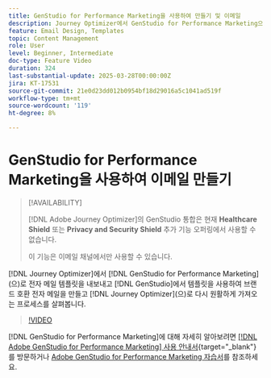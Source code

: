 ```yaml
---
title: GenStudio for Performance Marketing을 사용하여 만들기 및 이메일
description: Journey Optimizer에서 GenStudio for Performance Marketing으로 이메일 템플릿을 내보내고 GenStudio에서 템플릿을 사용하여 브랜드 준수 이메일을 만들고 이를 다시 Journey Optimizer으로 원활하게 가져오는 프로세스를 살펴봅니다.
feature: Email Design, Templates
topic: Content Management
role: User
level: Beginner, Intermediate
doc-type: Feature Video
duration: 324
last-substantial-update: 2025-03-28T00:00:00Z
jira: KT-17531
source-git-commit: 21e0d23dd012b0954bf18d29016a5c1041ad519f
workflow-type: tm+mt
source-wordcount: '119'
ht-degree: 8%

---
```



# GenStudio for Performance Marketing을 사용하여 이메일 만들기

>[!AVAILABILITY]
>
>[!DNL Adobe Journey Optimizer]의 GenStudio 통합은 현재 **Healthcare Shield** 또는 **Privacy and Security Shield** 추가 기능 오퍼링에서 사용할 수 없습니다.
>
>이 기능은 이메일 채널에서만 사용할 수 있습니다.

[!DNL Journey Optimizer]에서 [!DNL GenStudio for Performance Marketing]&#x200B;(으)로 전자 메일 템플릿을 내보내고 [!DNL GenStudio]에서 템플릿을 사용하여 브랜드 호환 전자 메일을 만들고 [!DNL Journey Optimizer]&#x200B;(으)로 다시 원활하게 가져오는 프로세스를 살펴봅니다.

>[!VIDEO](https://video.tv.adobe.com/v/3456038/?learn=on&enablevpops)

[!DNL GenStudio for Performance Marketing]에 대해 자세히 알아보려면 [[!DNL Adobe GenStudio for Performance Marketing] 사용 안내서](https://experienceleague.adobe.com/ko/docs/genstudio-for-performance-marketing/user-guide/home){target="_blank"}를 방문하거나 [Adobe GenStudio for Performance Marketing 자습서](https://experienceleague.adobe.com/en/docs/genstudio-for-performance-marketing-learn/tutorials/overview)를 참조하세요.
